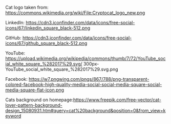 Cat logo taken from: https://commons.wikimedia.org/wiki/File:Cryptocat_logo_new.png

LinkedIn: https://cdn3.iconfinder.com/data/icons/free-social-icons/67/linkedin_square_black-512.png

GitHub: https://cdn3.iconfinder.com/data/icons/free-social-icons/67/github_square_black-512.png

YouTube: https://upload.wikimedia.org/wikipedia/commons/thumb/7/72/YouTube_social_white_square_%282017%29.svg/
300px-YouTube_social_white_square_%282017%29.svg.png

Facebook: https://w7.pngwing.com/pngs/867/788/png-transparent-colored-facebook-high-quality-media-social-social-media-square-social-media-square-flat-icon.png

Cats background on homepage:https://www.freepik.com/free-vector/cat-lover-pattern-background-design_15080931.htm#query=cat%20background&position=0&from_view=keyword